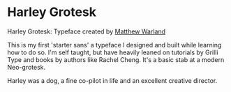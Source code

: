 # Harley Grotesk

Harley Grotesk: Typeface created by <a href="http://warland.ca">Matthew Warland</a>

This is my first 'starter sans' a typeface I designed and built while learning how to do so. I'm self taught, but have heavily leaned on tutorials by Grilli Type and books by authors like Rachel Cheng. It's a basic stab at a modern Neo-grotesk.

Harley was a dog, a fine co-pilot in life and an excellent creative director.
